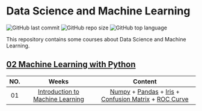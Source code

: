 # Data Science and Machine Learning

![GitHub last commit](https://img.shields.io/github/last-commit/Yousefess/DataScience2023)
![GitHub repo size](https://img.shields.io/github/repo-size/Yousefess/DataScience2023)
![GitHub top language](https://img.shields.io/github/languages/top/Yousefess/DataScience2023)

This repository contains some courses about Data Science and Machine Learning.


## [02 Machine Learning with Python](https://github.com/Yousefess/DataScience2023/tree/main/01%20Machine%20Learning%20with%20Python)

| NO. | Weeks | Content |
| :---: | :-----: | :-------: |
| 01 | [Introduction to Machine Learning](https://github.com/Yousefess/DataScience2023/tree/main/01%20Machine%20Learning%20with%20Python/Week%2001) | [Numpy](https://github.com/Yousefess/DataScience2023/blob/main/01%20Machine%20Learning%20with%20Python/Week%2001/01%20Numpy.ipynb) + [Pandas](https://github.com/Yousefess/DataScience2023/blob/main/01%20Machine%20Learning%20with%20Python/Week%2001/02%20Pandas.ipynb) + [Iris](https://github.com/Yousefess/DataScience2023/blob/main/01%20Machine%20Learning%20with%20Python/Week%2001/03%20Iris.ipynb) + [Confusion Matrix](https://github.com/Yousefess/DataScience2023/blob/main/01%20Machine%20Learning%20with%20Python/Week%2001/04%20ConfusionMatrix.ipynb) + [ROC Curve](https://github.com/Yousefess/DataScience2023/blob/main/01%20Machine%20Learning%20with%20Python/Week%2001/05%20ROC.ipynb) |
